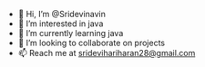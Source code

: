 - 👋 Hi, I’m @Sridevinavin
- 👀 I’m interested in java
- 🌱 I’m currently learning java
- 💞️ I’m looking to collaborate on projects 
- 📫 Reach me at sridevihariharan28@gmail.com

<!---
Sridevinavin/Sridevinavin is a ✨ special ✨ repository because its `README.md` (this file) appears on your GitHub profile.
You can click the Preview link to take a look at your changes.
--->
